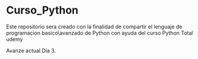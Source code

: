 # Curso_Python

Este repositorio sera creado con la finalidad de compartir el lenguaje de programacion basico\avanzado de Python 
con ayuda del curso Python Total udemy

Avanze actual Día 3.
